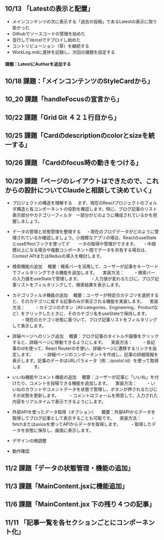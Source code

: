 ## 10/13 「Latestの表示と配置」
- メインコンテンツの次に表示する「過去の投稿」であるLatestの表示に取り掛かった
- Githubでソースコードの管理を始めた
- 並行してVercelでデプロイし始めた
- コントリビューション（草）を継続する
- WorkLog.mdに進捗を記録し、次回の課題を設定する
#### 課題：LatestにAuthorを追加する

## 10/18 課題：「メインコンテンツのStyleCardから」

## 10_20 課題「handleFocusの宣言から」

## 10/22 課題「Grid Git ４２１行目から」

## 10/25 課題「Cardのdescriptionのcolorとsizeを統一する」

## 10/26 課題 「Cardのfocus時の動きをつける」

## 10/29 課題「ページのレイアウトはできたので、これからの設計についてClaudeと相談して決めていく」

- プロジェクトの構造を理解する
　まず、現在のReactプロジェクトのフォルダ構造と各コンポーネントの役割を確認します。特に、ブログ記事のリスト表示部分やカテゴリーフィルタ　ー部分がどのように構成されているかを把握しましょう。

- データの管理と状態管理を整理する
　・現在のブログデータがどのように管理されているか確認しましょう。小規模なアプリの場合、ReactのuseStateとuseEffectフックを使ってデ　　ータの取得や管理ができます。
　・中規模以上になる場合や複数コンポーネント間でデータを共有する場合は、Context APIまたはReduxの導入を検討します。

- 検索機能の追加
　概要：検索バーを活用して、ユーザーが記事をキーワードでフィルタリングできる機能を追加します。
　実装方法：
　　・検索バーの入力値をuseStateで管理します。
　　・入力値が変わるたびに、ブログ記事リストをフィルタリングして、検索結果を表示します。

- カテゴリフィルタ機能の追加
　概要：ユーザーが特定のカテゴリを選択すると、そのカテゴリに属する記事のみが表示される機能を実装します。
　実装方法：
　　・カテゴリのボタン（All categories、Engineering、Productなど）をクリックしたときに、そのカテゴリ名をuseStateで保持します。
　　・現在のカテゴリ状態に基づいて、ブログ記事リストをフィルタリングして表示します。

- 詳細ページへのリンク追加
　概要：ブログ記事のタイトルや画像をクリックすると、詳細ページに移動できるようにします。
　実装方法：
　　・各記事のidを使って、React Routerの<Link>を使い、詳細ページに遷移するリンクを設定します。
　　・詳細ページのコンポーネントを作成し、記事の詳細情報を表示します。記事のデータはURLパラメータ（例：/posts/:id）を使って取得しま　　　す。

- いいね機能やコメント機能の追加
　概要：ユーザーが記事に「いいね」を付けたり、コメントを投稿できる機能を追加します。
　実装方法：
　　・いいねのカウントやコメントデータを状態で管理し、ボタンが押されるたびにその状態を更新します。
　　・コメントはフォームを用意して、入力された内容をリアルタイムで表示できるようにします。

- 外部APIを使ったデータ取得（オプション）
　概要：外部APIからデータを取得してブログ記事として表示することも可能です。
　実装方法：
　　・fetchまたはaxiosを使ってAPIからデータを取得します。
　　・取得したデータを状態に保存し、画面に表示します。

- デザインの微調整

- 動作確認

## 11/2 課題「データの状態管理・機能の追加」
## 11/3 課題「MainContent.jsxに機能追加」

## 11/6 課題「MainContent.jsx 下の残り４つの記事」

## 11/11 「記事一覧を各セクションごとにコンポーネント化」